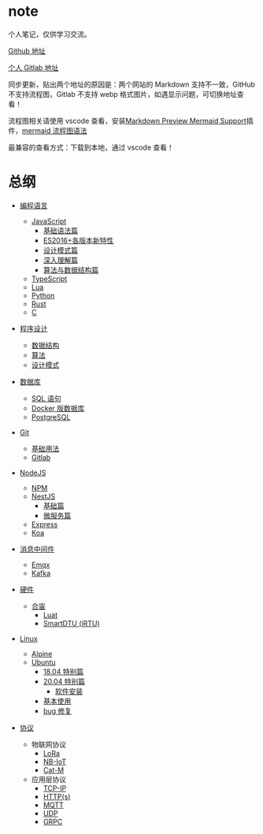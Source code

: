 # note

个人笔记，仅供学习交流。

[Github 地址](https://github.com/IricBing/note)

[个人 Gitlab 地址](https://git.virtualbing.cn/Iric/note)

同步更新，贴出两个地址的原因是：两个网站的 Markdown 支持不一致，GitHub 不支持流程图，Gitlab 不支持 webp 格式图片，如遇显示问题，可切换地址查看！

流程图相关请使用 vscode 查看，安装[Markdown Preview Mermaid Support](https://github.com/mjbvz/vscode-markdown-mermaid)插件，[mermaid 流程图语法](https://www.cnblogs.com/q735613050/p/9368331.html)

最兼容的查看方式：下载到本地，通过 vscode 查看！

# 总纲

- [编程语言](编程语言/README.md)

  - [JavaScript](编程语言/JavaScript/README.md)
    - [基础语法篇](编程语言/JavaScript/基础语法/README.md)
    - [ES2016+各版本新特性](编程语言/JavaScript/ES2016+各版本新特性/README.md)
    - [设计模式篇](编程语言/JavaScript/设计模式/README.md)
    - [深入理解篇](编程语言/JavaScript/深入理解/README.md)
    - [算法与数据结构篇](编程语言/JavaScript/算法与数据结构/README.md)
  - [TypeScript](编程语言/TypeScript/README.md)
  - [Lua](编程语言/Lua/README.md)
  - [Python](编程语言/Python/README.md)
  - [Rust](编程语言/Rust/README.md)
  - [C](编程语言/C/README.md)

- [程序设计](程序设计/README.md)

  - [数据结构](程序设计/数据结构/README.md)
  - [算法](程序设计/算法/README.md)
  - [设计模式](程序设计/设计模式/README.md)

- [数据库](数据库/README.md)

  - [SQL 语句](数据库/SQL/README.md)
  - [Docker 版数据库](数据库/Docker/README.md)
  - [PostgreSQL](数据库/PostgreSQL/README.md)

- [Git](Git/README.md)

  - [基础用法](Git/基本使用/README.md)
  - [Gitlab](Git/Gitlab/README.md)

- [NodeJS](NodeJS/README.md)

  - [NPM](NodeJS/NPM/README.md)
  - [NestJS](NodeJS/NestJS/README.md)
    - [基础篇](NodeJS/NestJS/基础篇/README.md)
    - [微服务篇](NodeJS/NestJS/微服务/README.md)
  - [Express](NodeJS/Express/README.md)
  - [Koa](NodeJS/Koa/README.md)

- [消息中间件](消息中间件/README.md)

  - [Emqx](消息中间件/Emqx/README.md)
  - [Kafka](消息中间件/Kafka/README.md)

- [硬件](硬件/README.md)

  - [合宙](硬件/合宙/README.md)
    - [Luat](硬件/合宙/Luat/README.md)
    - [SmartDTU (iRTU)](硬件/合宙/SmartDTU/README.md)

- [Linux](Linux/README.md)

  - [Alpine](Linux/Alpine/README.md)
  - [Ubuntu](Linux/Ubuntu/README.md)
    - [18.04 特别篇](Linux/Ubuntu/18.04/README.md)
    - [20.04 特别篇](Linux/Ubuntu/20.04/README.md)
      - [软件安装](Linux/Ubuntu/20.04/软件安装/README.md)
    - [基本使用](Linux/Ubuntu/基本使用/README.md)
    - [bug 修复](Linux/Ubuntu/bug修复/README.md)

- [协议](协议/README.md)
  - 物联网协议
    - [LoRa](协议/LoRa/README.md)
    - [NB-IoT](协议/NB-IoT/README.md)
    - [Cat-M](协议/Cat-M/README.md)
  - 应用层协议
    - [TCP-IP](协议/TCP-IP/README.md)
    - [HTTP(s)](<协议/HTTP(s)/README.md>)
    - [MQTT](协议/MQTT/README.md)
    - [UDP](协议/UDP/README.md)
    - [GRPC](协议/GRPC/README.md)
